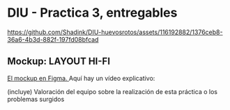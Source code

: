 # DIU - Practica 3, entregables



https://github.com/Shadink/DIU-huevosrotos/assets/116192882/1376ceb8-36a6-4b3d-882f-197fd08bfcad




## Mockup: LAYOUT HI-FI

[El mockup en Figma.
](https://www.figma.com/proto/Qfmy0NfNxUEQ3z3gPPgFFM/Untitled?node-id=88-2&t=Guf77DH4mG78ZH0R-1&scaling=min-zoom&page-id=0%3A1&starting-point-node-id=88%3A2&show-proto-sidebar=1)
Aquí hay un vídeo explicativo:

(incluye) Valoración del equipo sobre la realización de esta práctica o los problemas surgidos
 
